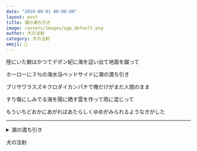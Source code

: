 ```yaml
---
date: "2024-09-01 00:00:00"
layout: post
title: 潮の満ち引き
image: /assets/images/ogp_default.png
author: 犬の注射
category: 犬の注射
emoji: 💉
---
```


<div class="tanka-area"><div class="tanka">
<p>陸にいた鯨はかつてデボン紀に海を這い出て地面を蹴って</p>

<p>ホーローに３％の海水浴ベッドサイドに潮の満ち引き</p>

<p>ブリサワラスズキクロダイカンパチで俺だけがまだ人間のまま</p>

<p>すり傷にしみでる海を陽に晒す雲を作って雨に混じって</p>

<p>もういちどおかにあがればあたらしくゆめがみられるようなきがした</p>

</div></div>

---

<details><summary>潮の満ち引き</summary>
陸にいた鯨はかつてデボン紀に海を這い出て地面を蹴って<br />
ホーローに3%の海水浴ベッドサイドに潮の満ち引き<br />
ブリサワラスズキクロダイカンパチで俺だけがまだ人間のまま<br />
すり傷にしみでる海を陽に晒す雲を作って雨に混じって<br />
もういちどおかにあがればあたらしくゆめがみられるようなきがした<br />
<br />

</details>

犬の注射
